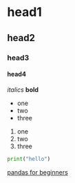 # head1

## head2

### head3


#### head4

_italics_
__bold__

- one
- two
- three

1. one
2. two
3. three

```python
print("hello")
```

[pandas for beginners](https://www.w3schools.com/python/pandas/pandas_intro.asp)
